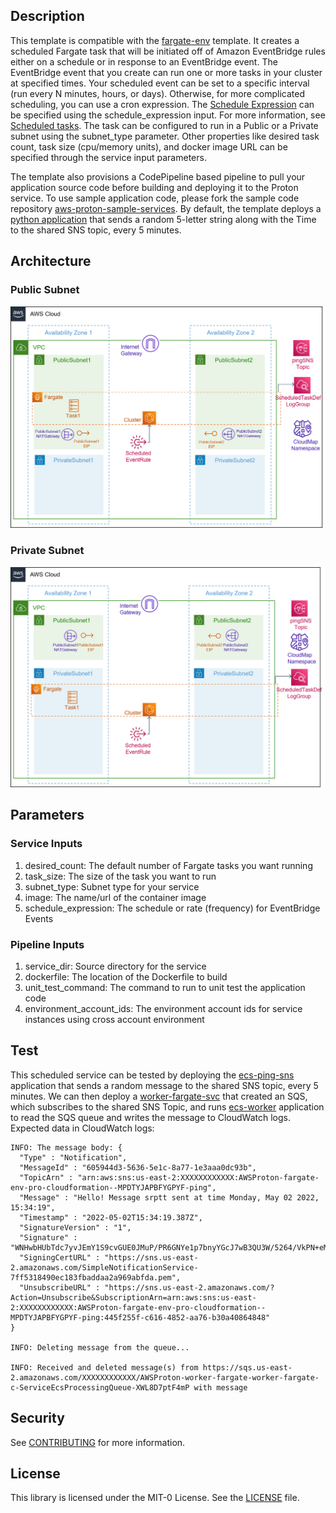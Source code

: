## Description

This template is compatible with the [fargate-env](../../environment-templates/fargate-env) template. It creates a scheduled Fargate task that will be initiated off of Amazon EventBridge rules either on a schedule or in response to an EventBridge event. The EventBridge event that you create can run one or more tasks in your cluster at specified times. Your scheduled event can be set to a specific interval (run every N minutes, hours, or days). Otherwise, for more complicated scheduling, you can use a cron expression. The [Schedule Expression](https://docs.aws.amazon.com/eventbridge/latest/userguide/eb-create-rule-schedule.html) can be specified using the schedule_expression input. For more information, see [Scheduled tasks](https://docs.aws.amazon.com/AmazonECS/latest/developerguide/scheduled_tasks.html). The task can be configured to run in a Public or a Private subnet using the subnet_type parameter. Other properties like desired task count, task size (cpu/memory units), and docker image URL can be specified through the service input parameters. 

The template also provisions a CodePipeline based pipeline to pull your application source code before building and deploying it to the Proton service. To use sample application code, please fork the sample code repository [aws-proton-sample-services](https://github.com/aws-samples/aws-proton-sample-services). By default, the template deploys a [python application](https://github.com/aws-samples/aws-proton-sample-services/tree/main/ecs-ping-sns) that sends a random 5-letter string along with the Time to the shared SNS topic, every 5 minutes. 

## Architecture

### Public Subnet
![scheduled-fargate-public-srv](../../images/scheduled-fargate-public-srv.png)

### Private Subnet
![scheduled-fargate-private-srv](../../images/scheduled-fargate-private-srv.png)

## Parameters

### Service Inputs

1. desired_count: The default number of Fargate tasks you want running
2. task_size: The size of the task you want to run
3. subnet_type: Subnet type for your service
4. image: The name/url of the container image
5. schedule_expression: The schedule or rate (frequency) for EventBridge Events

### Pipeline Inputs

1. service_dir: Source directory for the service
2. dockerfile: The location of the Dockerfile to build
3. unit_test_command: The command to run to unit test the application code
4. environment_account_ids: The environment account ids for service instances using cross account environment

## Test
This scheduled service can be tested by deploying the [ecs-ping-sns](https://github.com/aws-samples/aws-proton-sample-services/tree/main/ecs-ping-sns) application that sends a random message to the shared SNS topic, every 5 minutes. We can then deploy a [worker-fargate-svc](../worker-fargate-svc/) that created an SQS, which subscribes to the shared SNS Topic, and runs [ecs-worker](https://github.com/aws-samples/aws-proton-sample-services/tree/main/ecs-worker) application to read the SQS queue and writes the message to CloudWatch logs. Expected data in CloudWatch logs:
```
INFO: The message body: {
  "Type" : "Notification",
  "MessageId" : "605944d3-5636-5e1c-8a77-1e3aaa0dc93b",
  "TopicArn" : "arn:aws:sns:us-east-2:XXXXXXXXXXXX:AWSProton-fargate-env-pro-cloudformation--MPDTYJAPBFYGPYF-ping",
  "Message" : "Hello! Message srptt sent at time Monday, May 02 2022, 15:34:19",
  "Timestamp" : "2022-05-02T15:34:19.387Z",
  "SignatureVersion" : "1",
  "Signature" : "WNHwbHUbTdc7yvJEmY1S9cvGUE0JMuP/PR6GNYe1p7bnyYGcJ7wB3QU3W/5264/VkPN+eMm+FOkW/PZAQr36Tww8TwPMr21xoSZyXfYoyvyk1FecS2i3IMmgRrYBQAi9BbBIhZO+2zBD35640rKAPakvPbNjhV+SNfeF3cPBezlSAgREUd+TovsmI+78h8AIa+dmUaZHFKCFCFmhOo+ovLZGQoLw+H4ow/YofFyzZCr/jNx4iHiI7K15YQ6TPky0S+4xpxMhjJD6vQ2XR75cnZpjKgQ6ip+uTXC4eKYE6mRHW/JBeriwKMv6TaQ3UatiJheyFJ28WRQxAZWeOW1k4g==",
  "SigningCertURL" : "https://sns.us-east-2.amazonaws.com/SimpleNotificationService-7ff5318490ec183fbaddaa2a969abfda.pem",
  "UnsubscribeURL" : "https://sns.us-east-2.amazonaws.com/?Action=Unsubscribe&SubscriptionArn=arn:aws:sns:us-east-2:XXXXXXXXXXXX:AWSProton-fargate-env-pro-cloudformation--MPDTYJAPBFYGPYF-ping:445f255f-c616-4852-aa76-b30a40864848"
}

INFO: Deleting message from the queue...

INFO: Received and deleted message(s) from https://sqs.us-east-2.amazonaws.com/XXXXXXXXXXXX/AWSProton-worker-fargate-worker-fargate-c-ServiceEcsProcessingQueue-XWL8D7ptF4mP with message
```

## Security

See [CONTRIBUTING](../../CONTRIBUTING.md#security-issue-notifications) for more information.

## License

This library is licensed under the MIT-0 License. See the [LICENSE](../../LICENSE) file.




